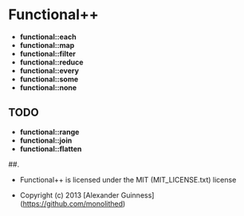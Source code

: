 # Functional++


* **functional::each** <br />
* **functional::map** <br />
* **functional::filter** <br />
* **functional::reduce** <br />
* **functional::every** <br />
* **functional::some** <br />
* **functional::none** <br />


## TODO

* **functional::range** <br />
* **functional::join** <br />
* **functional::flatten** <br />

##.

* Functional++ is licensed under the MIT (MIT_LICENSE.txt) license

* Copyright (c) 2013 [Alexander Guinness] (https://github.com/monolithed)
